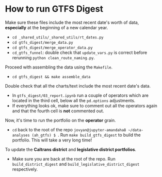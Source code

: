# How to run GTFS Digest
Make sure these files include the most recent date's worth of data, **especially** at the  beginning of a new calendar year. 
- `cd _shared_utils/_shared_utils/rt_dates.py`
-  `cd gtfs_digest/merge_data.py`
-  `cd gtfs_digest/merge_operator_data.py`
-  `cd_gtfs_funnel`: double check that `update_vars.py` is correct before rerunning `python clean_route_naming.py`.

Proceed with assembling the data using the `Makefile`.<br>
- `cd gtfs_digest && make assemble_data`<br>

Double check that all the charts/text include the most recent date's data.<br>
-  In `gtfs_digest/03_report.ipynb` run a couple of operators which are located in the third cell, below all the `pd.options` adjustments.<br>
-  If everything looks ok, make sure to comment out all the operators again and that the fourth cell is **not** commented out. <br>

Now, it's time to run the portfolio on the **operator** grain.<br>
-  `cd` back to the root of the repo `jovyan@jupyter-amandaha8 ~/data-analyses (ah_gtfs) $ `. Run `make build_gtfs_digest` to build the portfolio. This will take a very long time!<br>

To update the **Caltrans district** and **legislative district portfolios**.<br>
-  Make sure you are back at the root of the repo. Run `build_district_digest` and `build_legislative_district_digest` respectively. <br>